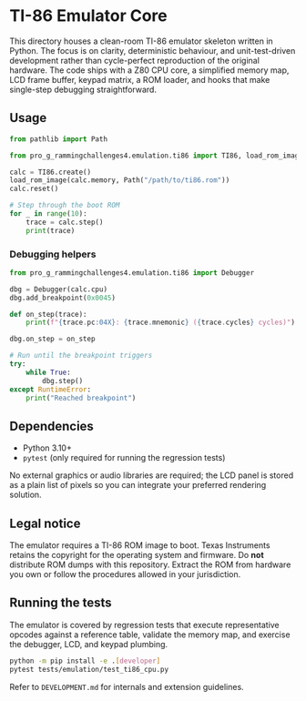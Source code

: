 # TI-86 Emulator Core

This directory houses a clean-room TI-86 emulator skeleton written in Python. The
focus is on clarity, deterministic behaviour, and unit-test-driven development
rather than cycle-perfect reproduction of the original hardware. The code ships
with a Z80 CPU core, a simplified memory map, LCD frame buffer, keypad matrix, a
ROM loader, and hooks that make single-step debugging straightforward.

## Usage

```python
from pathlib import Path

from pro_g_rammingchallenges4.emulation.ti86 import TI86, load_rom_image

calc = TI86.create()
load_rom_image(calc.memory, Path("/path/to/ti86.rom"))
calc.reset()

# Step through the boot ROM
for _ in range(10):
    trace = calc.step()
    print(trace)
```

### Debugging helpers

```python
from pro_g_rammingchallenges4.emulation.ti86 import Debugger

dbg = Debugger(calc.cpu)
dbg.add_breakpoint(0x0045)

def on_step(trace):
    print(f"{trace.pc:04X}: {trace.mnemonic} ({trace.cycles} cycles)")

dbg.on_step = on_step

# Run until the breakpoint triggers
try:
    while True:
        dbg.step()
except RuntimeError:
    print("Reached breakpoint")
```

## Dependencies

* Python 3.10+
* `pytest` (only required for running the regression tests)

No external graphics or audio libraries are required; the LCD panel is stored as
a plain list of pixels so you can integrate your preferred rendering solution.

## Legal notice

The emulator requires a TI-86 ROM image to boot. Texas Instruments retains the
copyright for the operating system and firmware. Do **not** distribute ROM dumps
with this repository. Extract the ROM from hardware you own or follow the
procedures allowed in your jurisdiction.

## Running the tests

The emulator is covered by regression tests that execute representative opcodes
against a reference table, validate the memory map, and exercise the debugger,
LCD, and keypad plumbing.

```bash
python -m pip install -e .[developer]
pytest tests/emulation/test_ti86_cpu.py
```

Refer to `DEVELOPMENT.md` for internals and extension guidelines.
